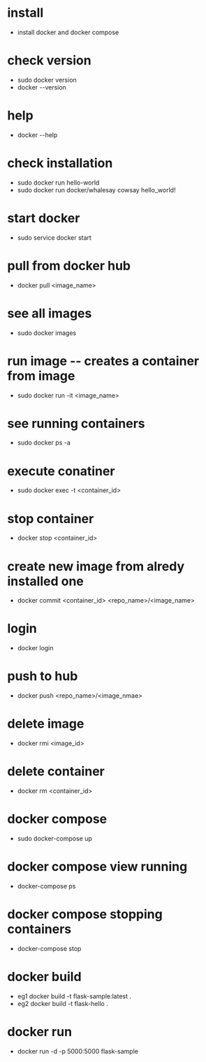# install
* install docker and docker compose

# check version
* sudo docker version 
* docker --version

# help
* docker --help

# check installation
* sudo docker run hello-world
* sudo docker run docker/whalesay cowsay hello_world!

# start docker
* sudo service docker start

# pull from docker hub
* docker pull <image_name>

# see all images
* sudo docker images

# run image -- creates a container from image
* sudo docker run -it <image_name>

# see running containers
* sudo docker ps -a

# execute conatiner
* sudo docker exec -t <container_id>

# stop container
* docker stop <container_id>

# create new image from alredy installed one
* docker commit <container_id> <repo_name>/<image_name>

# login
* docker login

# push to hub
* docker push <repo_name>/<image_nmae>

# delete image
* docker rmi <image_id>

# delete container
* docker rm <container_id>

# docker compose
* sudo docker-compose up

# docker compose view running
* docker-compose ps

# docker compose stopping containers
* docker-compose stop

# docker build 
* eg1 docker build -t flask-sample:latest .
* eg2 docker build -t flask-hello .

# docker run 
* docker run -d -p 5000:5000 flask-sample